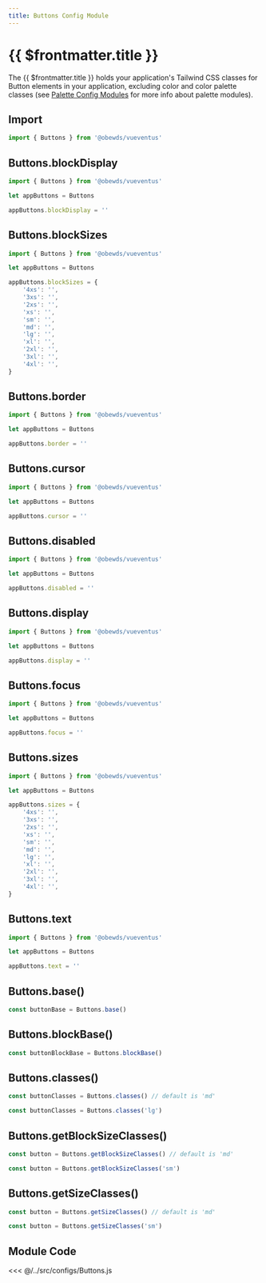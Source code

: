 ```yaml
---
title: Buttons Config Module
---
```


<script setup>
    import DocsPackageVersion from '../../src/views/compos/DocsPackageVersion.vue'
</script>



# {{ $frontmatter.title }}

The {{ $frontmatter.title }} holds your application's Tailwind CSS classes for Button elements in your application, excluding color and color palette classes (see [Palette Config Modules](/modules/palettes/) for more info about palette modules).






## Import

```javascript
import { Buttons } from '@obewds/vueventus'
```






## Buttons.blockDisplay

```javascript
import { Buttons } from '@obewds/vueventus'

let appButtons = Buttons

appButtons.blockDisplay = ''
```






## Buttons.blockSizes

```javascript
import { Buttons } from '@obewds/vueventus'

let appButtons = Buttons

appButtons.blockSizes = {
    '4xs': '',
    '3xs': '',
    '2xs': '',
    'xs': '',
    'sm': '',
    'md': '',
    'lg': '',
    'xl': '',
    '2xl': '',
    '3xl': '',
    '4xl': '',
}
```






## Buttons.border

```javascript
import { Buttons } from '@obewds/vueventus'

let appButtons = Buttons

appButtons.border = ''
```






## Buttons.cursor

```javascript
import { Buttons } from '@obewds/vueventus'

let appButtons = Buttons

appButtons.cursor = ''
```






## Buttons.disabled

```javascript
import { Buttons } from '@obewds/vueventus'

let appButtons = Buttons

appButtons.disabled = ''
```






## Buttons.display

```javascript
import { Buttons } from '@obewds/vueventus'

let appButtons = Buttons

appButtons.display = ''
```






## Buttons.focus

```javascript
import { Buttons } from '@obewds/vueventus'

let appButtons = Buttons

appButtons.focus = ''
```






## Buttons.sizes

```javascript
import { Buttons } from '@obewds/vueventus'

let appButtons = Buttons

appButtons.sizes = {
    '4xs': '',
    '3xs': '',
    '2xs': '',
    'xs': '',
    'sm': '',
    'md': '',
    'lg': '',
    'xl': '',
    '2xl': '',
    '3xl': '',
    '4xl': '',
}
```






## Buttons.text

```javascript
import { Buttons } from '@obewds/vueventus'

let appButtons = Buttons

appButtons.text = ''
```






## Buttons.base()

```javascript
const buttonBase = Buttons.base()
```






## Buttons.blockBase()

```javascript
const buttonBlockBase = Buttons.blockBase()
```






## Buttons.classes()

```javascript
const buttonClasses = Buttons.classes() // default is 'md'
```

```javascript
const buttonClasses = Buttons.classes('lg')
```






## Buttons.getBlockSizeClasses()

```javascript
const button = Buttons.getBlockSizeClasses() // default is 'md'
```

```javascript
const button = Buttons.getBlockSizeClasses('sm')
```






## Buttons.getSizeClasses()

```javascript
const button = Buttons.getSizeClasses() // default is 'md'
```

```javascript
const button = Buttons.getSizeClasses('sm')
```









## Module Code

<<< @/../src/configs/Buttons.js






<DocsPackageVersion/>



